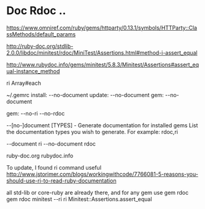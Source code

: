 Doc Rdoc ..
==

https://www.omniref.com/ruby/gems/httparty/0.13.1/symbols/HTTParty::ClassMethods/default_params

http://ruby-doc.org/stdlib-2.0.0/libdoc/minitest/rdoc/MiniTest/Assertions.html#method-i-assert_equal

http://www.rubydoc.info/gems/minitest/5.8.3/Minitest/Assertions#assert_equal-instance_method

ri Array#each

~/.gemrc
install: --no-document
update: --no-document
gem: --no-document

gem: --no-ri --no-rdoc

-​-[no-]document [TYPES] - Generate documentation for installed gems List the documentation types you wish to generate. For example: rdoc,ri

--document ri
--no-document rdoc


ruby-doc.org
rubydoc.info

To update, I found ri command useful http://www.jstorimer.com/blogs/workingwithcode/7766081-5-reasons-you-should-use-ri-to-read-ruby-documentation

all std-lib or core-ruby are already there, and for any gem use gem rdoc
 gem rdoc minitest --ri
ri Minitest::Assertions.assert_equal
